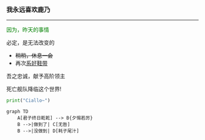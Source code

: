 ###  我永远喜欢鹿乃

---

<span style="color:green">因为，昨天的事情 </span>

必定，是无法改变的  

- ~~稍稍，休息一会~~  
- 再次<u>系好鞋带</u>  

吾之忠诚，献予高阶领主  

死亡舰队降临这个世界!  

```python
print("Ciallo~")
```

```mermaid
graph TD
    A[君子终日乾乾] --> B{夕惕若厉}
    B -->|做到了| C[无咎]
    B -->|没做到| D[耗子尾汁]
```

